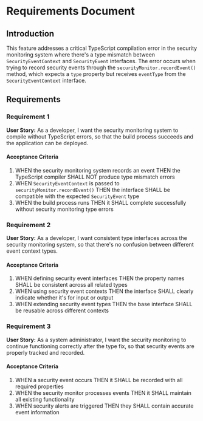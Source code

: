# Requirements Document

## Introduction

This feature addresses a critical TypeScript compilation error in the security monitoring system where there's a type mismatch between `SecurityEventContext` and `SecurityEvent` interfaces. The error occurs when trying to record security events through the `securityMonitor.recordEvent()` method, which expects a `type` property but receives `eventType` from the `SecurityEventContext` interface.

## Requirements

### Requirement 1

**User Story:** As a developer, I want the security monitoring system to compile without TypeScript errors, so that the build process succeeds and the application can be deployed.

#### Acceptance Criteria

1. WHEN the security monitoring system records an event THEN the TypeScript compiler SHALL NOT produce type mismatch errors
2. WHEN `SecurityEventContext` is passed to `securityMonitor.recordEvent()` THEN the interface SHALL be compatible with the expected `SecurityEvent` type
3. WHEN the build process runs THEN it SHALL complete successfully without security monitoring type errors

### Requirement 2

**User Story:** As a developer, I want consistent type interfaces across the security monitoring system, so that there's no confusion between different event context types.

#### Acceptance Criteria

1. WHEN defining security event interfaces THEN the property names SHALL be consistent across all related types
2. WHEN using security event contexts THEN the interface SHALL clearly indicate whether it's for input or output
3. WHEN extending security event types THEN the base interface SHALL be reusable across different contexts

### Requirement 3

**User Story:** As a system administrator, I want the security monitoring to continue functioning correctly after the type fix, so that security events are properly tracked and recorded.

#### Acceptance Criteria

1. WHEN a security event occurs THEN it SHALL be recorded with all required properties
2. WHEN the security monitor processes events THEN it SHALL maintain all existing functionality
3. WHEN security alerts are triggered THEN they SHALL contain accurate event information
